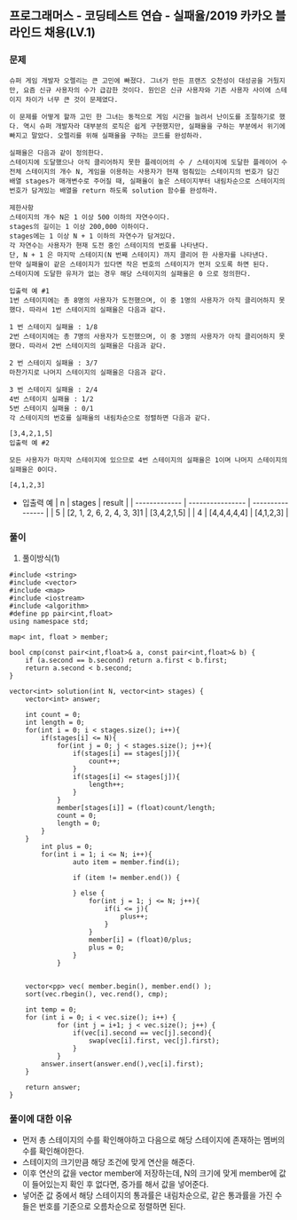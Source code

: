 ## 프로그래머스 - 코딩테스트 연습 - 실패율/2019 카카오 블라인드 채용(LV.1)

### 문제

```
슈퍼 게임 개발자 오렐리는 큰 고민에 빠졌다. 그녀가 만든 프랜즈 오천성이 대성공을 거뒀지만, 요즘 신규 사용자의 수가 급감한 것이다. 원인은 신규 사용자와 기존 사용자 사이에 스테이지 차이가 너무 큰 것이 문제였다.

이 문제를 어떻게 할까 고민 한 그녀는 동적으로 게임 시간을 늘려서 난이도를 조절하기로 했다. 역시 슈퍼 개발자라 대부분의 로직은 쉽게 구현했지만, 실패율을 구하는 부분에서 위기에 빠지고 말았다. 오렐리를 위해 실패율을 구하는 코드를 완성하라.

실패율은 다음과 같이 정의한다.
스테이지에 도달했으나 아직 클리어하지 못한 플레이어의 수 / 스테이지에 도달한 플레이어 수
전체 스테이지의 개수 N, 게임을 이용하는 사용자가 현재 멈춰있는 스테이지의 번호가 담긴 배열 stages가 매개변수로 주어질 때, 실패율이 높은 스테이지부터 내림차순으로 스테이지의 번호가 담겨있는 배열을 return 하도록 solution 함수를 완성하라.

제한사항
스테이지의 개수 N은 1 이상 500 이하의 자연수이다.
stages의 길이는 1 이상 200,000 이하이다.
stages에는 1 이상 N + 1 이하의 자연수가 담겨있다.
각 자연수는 사용자가 현재 도전 중인 스테이지의 번호를 나타낸다.
단, N + 1 은 마지막 스테이지(N 번째 스테이지) 까지 클리어 한 사용자를 나타낸다.
만약 실패율이 같은 스테이지가 있다면 작은 번호의 스테이지가 먼저 오도록 하면 된다.
스테이지에 도달한 유저가 없는 경우 해당 스테이지의 실패율은 0 으로 정의한다.

입출력 예 #1
1번 스테이지에는 총 8명의 사용자가 도전했으며, 이 중 1명의 사용자가 아직 클리어하지 못했다. 따라서 1번 스테이지의 실패율은 다음과 같다.

1 번 스테이지 실패율 : 1/8
2번 스테이지에는 총 7명의 사용자가 도전했으며, 이 중 3명의 사용자가 아직 클리어하지 못했다. 따라서 2번 스테이지의 실패율은 다음과 같다.

2 번 스테이지 실패율 : 3/7
마찬가지로 나머지 스테이지의 실패율은 다음과 같다.

3 번 스테이지 실패율 : 2/4
4번 스테이지 실패율 : 1/2
5번 스테이지 실패율 : 0/1
각 스테이지의 번호를 실패율의 내림차순으로 정렬하면 다음과 같다.

[3,4,2,1,5]
입출력 예 #2

모든 사용자가 마지막 스테이지에 있으므로 4번 스테이지의 실패율은 1이며 나머지 스테이지의 실패율은 0이다.

[4,1,2,3]
```

- 입출력 예
  | n | stages | result |
  | ------------- | ---------------- | ---------------- |
  | 5 | [2, 1, 2, 6, 2, 4, 3, 3]1 | [3,4,2,1,5] | 
  | 4 | [4,4,4,4,4] | [4,1,2,3] |
  
### 풀이

1. 풀이방식(1)

```
#include <string>
#include <vector>
#include <map>
#include <iostream>
#include <algorithm>
#define pp pair<int,float>
using namespace std;

map< int, float > member;

bool cmp(const pair<int,float>& a, const pair<int,float>& b) {
	if (a.second == b.second) return a.first < b.first;
	return a.second < b.second;
}

vector<int> solution(int N, vector<int> stages) {
    vector<int> answer;
    
    int count = 0;
    int length = 0;
    for(int i = 0; i < stages.size(); i++){
        if(stages[i] <= N){
            for(int j = 0; j < stages.size(); j++){
                if(stages[i] == stages[j]){
                    count++;    
                } 
                if(stages[i] <= stages[j]){
                    length++;
                }
            }
            member[stages[i]] = (float)count/length;       
            count = 0;
            length = 0;
        }
    }
        int plus = 0;
        for(int i = 1; i <= N; i++){
                auto item = member.find(i);
                
                if (item != member.end()) {
                    
                } else {
                    for(int j = 1; j <= N; j++){
                        if(i <= j){
                            plus++;
                        }
                    }
                    member[i] = (float)0/plus;
                    plus = 0;
                }
            }

    
    vector<pp> vec( member.begin(), member.end() );
	sort(vec.rbegin(), vec.rend(), cmp);

    int temp = 0;
	for (int i = 0; i < vec.size(); i++) {
        	for (int j = i+1; j < vec.size(); j++) {
                if(vec[i].second == vec[j].second){
                    swap(vec[i].first, vec[j].first);
                } 
        	}
        answer.insert(answer.end(),vec[i].first);
	}
            
    return answer;
}
```

### 풀이에 대한 이유

- 먼저 총 스테이지의 수를 확인해야하고 다음으로 해당 스테이지에 존재하는 멤버의 수를 확인해야한다.
- 스테이지의 크기만큼 해당 조건에 맞게 연산을 해준다.
- 이후 연산의 값을 vector member에 저장하는데, N의 크기에 맞게 member에 값이 들어있는지 확인 후 없다면, 증가를 해서 값을 넣어준다.
- 넣어준 값 중에서 해당 스테이지의 통과률은 내림차순으로, 같은 통과률을 가진 수들은 번호를 기준으로 오름차순으로 정렬하면 된다.